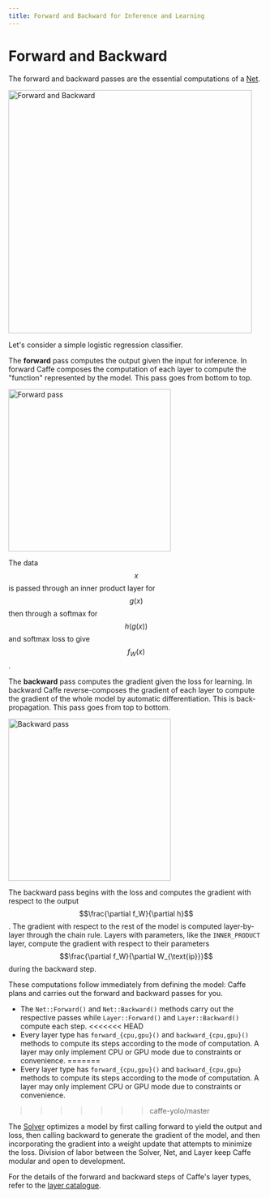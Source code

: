 ```yaml
---
title: Forward and Backward for Inference and Learning
---
```

# Forward and Backward

The forward and backward passes are the essential computations of a [Net](net_layer_blob.html).

<img src="fig/forward_backward.png" alt="Forward and Backward" width="480">

Let's consider a simple logistic regression classifier.

The **forward** pass computes the output given the input for inference.
In forward Caffe composes the computation of each layer to compute the "function" represented by the model.
This pass goes from bottom to top.

<img src="fig/forward.jpg" alt="Forward pass" width="320">

The data $$x$$ is passed through an inner product layer for $$g(x)$$ then through a softmax for $$h(g(x))$$ and softmax loss to give $$f_W(x)$$.

The **backward** pass computes the gradient given the loss for learning.
In backward Caffe reverse-composes the gradient of each layer to compute the gradient of the whole model by automatic differentiation.
This is back-propagation.
This pass goes from top to bottom.

<img src="fig/backward.jpg" alt="Backward pass" width="320">

The backward pass begins with the loss and computes the gradient with respect to the output $$\frac{\partial f_W}{\partial h}$$. The gradient with respect to the rest of the model is computed layer-by-layer through the chain rule. Layers with parameters, like the `INNER_PRODUCT` layer, compute the gradient with respect to their parameters $$\frac{\partial f_W}{\partial W_{\text{ip}}}$$ during the backward step.

These computations follow immediately from defining the model: Caffe plans and carries out the forward and backward passes for you.

- The `Net::Forward()` and `Net::Backward()` methods carry out the respective passes while `Layer::Forward()` and `Layer::Backward()` compute each step.
<<<<<<< HEAD
- Every layer type has `forward_{cpu,gpu}()` and `backward_{cpu,gpu}()` methods to compute its steps according to the mode of computation. A layer may only implement CPU or GPU mode due to constraints or convenience.
=======
- Every layer type has `forward_{cpu,gpu}()` and `backward_{cpu,gpu}` methods to compute its steps according to the mode of computation. A layer may only implement CPU or GPU mode due to constraints or convenience.
>>>>>>> caffe-yolo/master

The [Solver](solver.html) optimizes a model by first calling forward to yield the output and loss, then calling backward to generate the gradient of the model, and then incorporating the gradient into a weight update that attempts to minimize the loss. Division of labor between the Solver, Net, and Layer keep Caffe modular and open to development.

For the details of the forward and backward steps of Caffe's layer types, refer to the [layer catalogue](layers.html).

